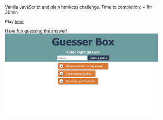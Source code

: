 Vanilla JavaScript and plain html/css challenge. 
Time to completion: ~ 1hr 30min

Play [here](https://tomkingkong.github.io/Guesser-Box/)

Have fun guessing the answer!
<img src="https://raw.githubusercontent.com/tomkingkong/Guesser-Box/master/guesser-box-screenshot.png" />

